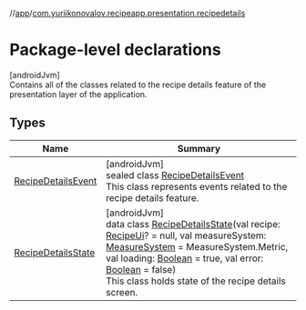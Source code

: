 //[app](../../index.md)/[com.yuriikonovalov.recipeapp.presentation.recipedetails](index.md)

# Package-level declarations

[androidJvm]\
Contains all of the classes related to the recipe details feature of the presentation layer of the application.

## Types

| Name | Summary |
|---|---|
| [RecipeDetailsEvent](-recipe-details-event/index.md) | [androidJvm]<br>sealed class [RecipeDetailsEvent](-recipe-details-event/index.md)<br>This class represents events related to the recipe details feature. |
| [RecipeDetailsState](-recipe-details-state/index.md) | [androidJvm]<br>data class [RecipeDetailsState](-recipe-details-state/index.md)(val recipe: [RecipeUi](../com.yuriikonovalov.recipeapp.presentation.model/-recipe-ui/index.md)? = null, val measureSystem: [MeasureSystem](../com.yuriikonovalov.recipeapp.application.entities/-measure-system/index.md) = MeasureSystem.Metric, val loading: [Boolean](https://kotlinlang.org/api/latest/jvm/stdlib/kotlin/-boolean/index.html) = true, val error: [Boolean](https://kotlinlang.org/api/latest/jvm/stdlib/kotlin/-boolean/index.html) = false)<br>This class holds state of the recipe details screen. |
